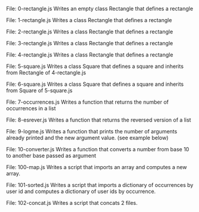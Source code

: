 File: 0-rectangle.js Writes an empty class Rectangle that defines a rectangle

File: 1-rectangle.js Writes a class Rectangle that defines a rectangle

File: 2-rectangle.js Writes a class Rectangle that defines a rectangle

File: 3-rectangle.js Writes a class Rectangle that defines a rectangle

File: 4-rectangle.js Writes a class Rectangle that defines a rectangle

File: 5-square.js Writes a class Square that defines a square and inherits from Rectangle of 4-rectangle.js

File: 6-square.js Writes a class Square that defines a square and inherits from Square of 5-square.js

File: 7-occurrences.js Writes a function that returns the number of occurrences in a list

File: 8-esrever.js Writes a function that returns the reversed version of a list

File: 9-logme.js Writes a function that prints the number of arguments already printed and the new argument value. (see example below)

File: 10-converter.js Writes a function that converts a number from base 10 to another base passed as argument

File: 100-map.js Writes a script that imports an array and computes a new array.

File: 101-sorted.js Writes a script that imports a dictionary of occurrences by user id and computes a dictionary of user ids by occurrence.

File: 102-concat.js Writes a script that concats 2 files.